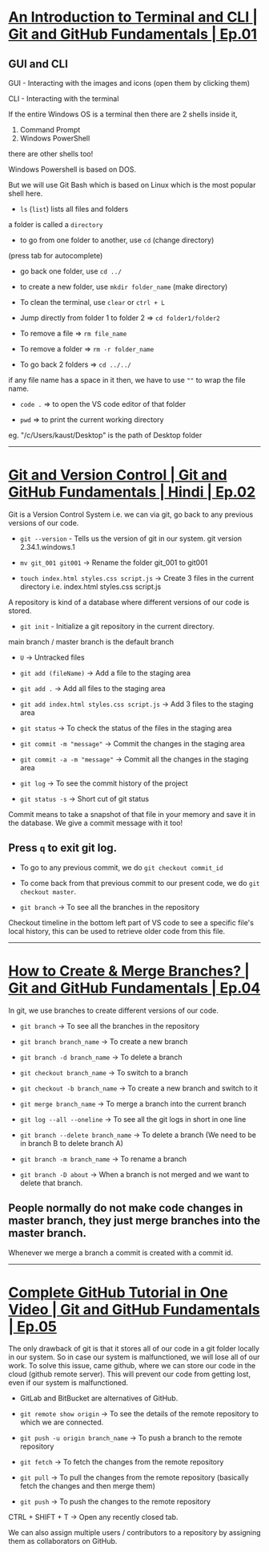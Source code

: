 # [An Introduction to Terminal and CLI | Git and GitHub Fundamentals | Ep.01](https://www.youtube.com/watch?v=3WQu7iWHAhI&list=PLfEr2kn3s-brBO7d9irTRvClcjiNhzczH)

## GUI and CLI

GUI - Interacting with the images and icons (open them by clicking them)

CLI - Interacting with the terminal

If the entire Windows OS is a terminal then there are 2 shells inside it, 
1. Command Prompt
2. Windows PowerShell

there are other shells too!

Windows Powershell is based on DOS.

But we will use Git Bash which is based on Linux which is the most popular shell here.

- `ls` (`list`) lists all files and folders

a folder is called a `directory`

- to go from one folder to another, use `cd` (change directory)

(press tab for autocomplete)

- go back one folder, use `cd ../`

- to create a new folder, use `mkdir folder_name` (make directory)

- To clean the terminal, use `clear` or `ctrl + L`

- Jump directly from folder 1 to folder 2 => `cd folder1/folder2`

- To remove a file => `rm file_name`

- To remove a folder => `rm -r folder_name`

- To go back 2 folders => `cd ../../`

if any file name has a space in it then, we have to use `""` to wrap the file name.

- `code .` => to open the VS code editor of that folder

- `pwd` => to print the current working directory

eg. "/c/Users/kaust/Desktop" is the path of Desktop folder

---

# [Git and Version Control | Git and GitHub Fundamentals | Hindi | Ep.02](https://www.youtube.com/watch?v=LdeNFQMI42o&list=PLfEr2kn3s-brBO7d9irTRvClcjiNhzczH&index=4)

Git is a Version Control System i.e. we can via git, go back to any previous versions of our code. 

- `git --version` - Tells us the version of git in our system.
git version 2.34.1.windows.1

- `mv git_001 git001` -> Rename the folder git_001 to git001

- `touch index.html styles.css script.js` -> Create 3 files in the current directory i.e. index.html styles.css script.js

A repository is kind of a database where different versions of our code is stored.

- `git init` - Initialize a git repository in the current directory.

main branch / master branch is the default branch

- `U` -> Untracked files

- `git add (fileName)` -> Add a file to the staging area

- `git add .` -> Add all files to the staging area

- `git add index.html styles.css script.js` -> Add 3 files to the staging area

- `git status` -> To check the status of the files in the staging area

- `git commit -m "message"` -> Commit the changes in the staging area

- `git commit -a -m "message"` -> Commit all the changes in the staging area

- `git log` -> To see the commit history of the project

- `git status -s` -> Short cut of git status

Commit means to take a snapshot of that file in your memory and save it in the database. We give a commit message with it too!

## Press `q` to exit git log.

- To go to any previous commit, we do `git checkout commit_id`

- To come back from that previous commit to our present code, we do `git checkout master`.

- `git branch` -> To see all the branches in the repository

Checkout timeline in the bottom left part of VS code to see a specific file's local history, this can be used to retrieve older code from this file.

---

# [How to Create & Merge Branches? | Git and GitHub Fundamentals | Ep.04](https://www.youtube.com/watch?v=UlckC6wLudI&list=PLfEr2kn3s-brBO7d9irTRvClcjiNhzczH&index=4)

In git, we use branches to create different versions of our code.

- `git branch` -> To see all the branches in the repository

- `git branch branch_name` -> To create a new branch

- `git branch -d branch_name` -> To delete a branch

- `git checkout branch_name` -> To switch to a branch

- `git checkout -b branch_name` -> To create a new branch and switch to it

- `git merge branch_name` -> To merge a branch into the current branch

- `git log --all --oneline` -> To see all the git logs in short in one line

- `git branch --delete branch_name` -> To delete a branch
(We need to be in branch B to delete branch A)

- `git branch -m branch_name` -> To rename a branch

- `git branch -D about` -> When a branch is not merged and we want to delete that branch.

## People normally do not make code changes in master branch, they just merge branches into the master branch.

Whenever we merge a branch a commit is created with a commit id.

---

# [Complete GitHub Tutorial in One Video | Git and GitHub Fundamentals | Ep.05](https://www.youtube.com/watch?v=5aslveqHw-4&list=PLfEr2kn3s-brBO7d9irTRvClcjiNhzczH&index=5)

The only drawback of git is that it stores all of our code in a git folder locally in our system. So in case our system is malfunctioned, we will lose all of our work. To solve this issue, came github, where we can store our code in the cloud (github remote server). This will prevent our code from getting lost, even if our system is malfunctioned.

- GitLab and BitBucket are alternatives of GitHub.

- `git remote show origin` -> To see the details of the remote repository to which we are connected.

- `git push -u origin branch_name` -> To push a branch to the remote repository

- `git fetch` -> To fetch the changes from the remote repository

- `git pull` -> To pull the changes from the remote repository (basically fetch the changes and then merge them)

- `git push` -> To push the changes to the remote repository

CTRL + SHIFT + T -> Open any recently closed tab.

We can also assign multiple users / contributors to a repository by assigning them as collaborators on GitHub.